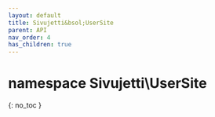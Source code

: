 ```yaml
---
layout: default
title: Sivujetti&bsol;UserSite
parent: API
nav_order: 4
has_children: true
---
```


# namespace Sivujetti\\UserSite
{: no_toc }
